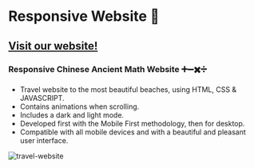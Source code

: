 # Responsive Website 🌊
## [Visit our website!](https://ancientmath.tblu.xyz)
###  Responsive Chinese Ancient Math Website ➕➖✖️➗

- Travel website to the most beautiful beaches, using HTML, CSS & JAVASCRIPT.
- Contains animations when scrolling.
- Includes a dark and light mode.
- Developed first with the Mobile First methodology, then for desktop.
- Compatible with all mobile devices and with a beautiful and pleasant user interface.

![travel-website](/preview.png)
